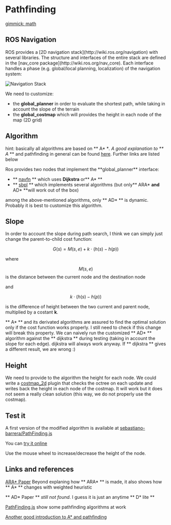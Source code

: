 # Pathfinding

[gimmick: math]()

ROS Navigation
-------

<p class='inline-disqus' data-disqus-identifier="disqussion-1"></p>
ROS provides a [2D navigation stack](http://wiki.ros.org/navigation) with several libraries.
The structure and interfaces of the entire stack are defined in the [nav_core package](http://wiki.ros.org/nav_core). Each interface handles a phase (e.g. global/local planning, localization) of the navigation system:

![Navigation Stack](http://wiki.ros.org/nav_core?action=AttachFile&do=get&target=move_base_interfaces.png)

We need to customize:

* the **global_planner**
  in order to evaluate the shortest path, while taking in account the slope of the terrain
* the **global_costmap** 
  which will provides the height in each node of the map (2D grid)

Algorithm
-------

hint: basically all algorithms are based on ** A* **. A good explanation to ** A* ** and pathfinding in general can be found [here](http://www.policyalmanac.org/games/aStarTutorial.htm). Further links are listed below 


<p class='inline-disqus' data-disqus-identifier="disqussion-2"></p>
Ros provides two nodes that implement the **global_planner** interface:

* ** [navfn](http://wiki.ros.org/navfn) **
  which uses **Dijkstra** or** A* **
* ** [sbpl](http://wiki.ros.org/sbpl) **
  which implements several algorithms (but only** ARA* **and** AD* **will work out of the box)

among the above-mentioned algorithms, only ** AD* ** is dynamic. Probably it is best to customize this algorithm.

Slope
------

<p class='inline-disqus' data-disqus-identifier="disqussion-3"></p>
In order to account the slope during path search, I think we can simply just change the parent-to-child cost function:

$$ G(s) = M(s, e) + k \cdot (h(s) - h(p))  $$

where

$$ M(s, e) $$ is the distance between the current node and the destination node

and 

$$ k \cdot (h(s) - h(p))  $$

is the difference of height between the two current and parent node, multiplied by a costant **k**.

** A* ** and its derivated algorithms are assured to find the optimal solution only if the cost function works properly. I still need to check if this change will break this property. We can naively run the customized ** AD* ** algorithm against the ** dijkstra ** during testing (taking in account the slope for each edge). dijkstra will always work anyway. If ** dijkstra ** gives a different result, we are wrong :)


Height
-----

We need to provide to the algorithm the height for each node. We could write a [costmap_2d](http://wiki.ros.org/costmap_2d) plugin that checks the octree on each update and writes back the height in each node of the costmap. It will work but it does not seem a really clean solution (this way, we do not properly use the costmap). 

Test it
---- 

A first version of the modified algorithm is available at [sebastiano-barrera/PathFinding.js](https://github.com/sebastiano-barrera/PathFinding.js)

You can [try it online](/extra/simulation/pathfinding/visual/index.html)

Use the mouse wheel to increase/decrease the height of the node.

Links and references
-----
[ARA* Paper](http://machinelearning.wustl.edu/mlpapers/paper_files/NIPS2003_CN03.pdf) Beyond explaning how ** ARA* ** is made, it also shows how ** A* ** changes with weighted heuristic

** AD* Paper **  _still not found_. I guess it is just an anytime ** D*  lite **

[PathFinding.js](http://qiao.github.io/PathFinding.js/visual/) show some pathfinding algorithms at work

[Another good introduction to A* and pathfinding](http://theory.stanford.edu/~amitp/GameProgramming/)



